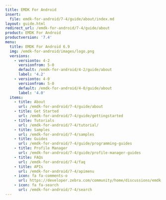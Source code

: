 ```yaml
---
title: EMDK For Android
insert:
  file: emdk-for-android/7-4/guide/about/index.md
layout: guide.html
redirect_url: /emdk-for-android/7-4/guide/about
product: EMDK For Android
productversion: '7.4'
menu:
  title: EMDK For Android 6.9
  img: /emdk-for-android/images/logo.png
  versions:
    - versionto: 4-2
      versionfrom: 5-0
      default: /emdk-for-android/4-2/guide/about
      label: '4.2'
    - versionto: 4-0
      versionfrom: 5-0
      default: /emdk-for-android/4-0/guide/about
      label: '4.0'
  items:
    - title: About
      url: /emdk-for-android/7-4/guide/about
    - title: Get Started
      url: /emdk-for-android/7-4/guide/gettingstarted
    - title: Tutorials
      url: /emdk-for-android/7-4/tutorial/
    - title: Samples
      url: /emdk-for-android/7-4/samples
    - title: Guides
      url: /emdk-for-android/7-4/guide/programming-guides
    - title: Profile Manager
      url: /emdk-for-android/7-4/guide/profile-manager-guides
    - title: FAQs
      url: /emdk-for-android/7-4/faq
    - title: APIs
      url: /emdk-for-android/7-4/apimenu
    - icon: fa fa-comments-o
      url: https://developer.zebra.com/community/home/discussions/emdk
    - icon: fa fa-search
      url: /emdk-for-android/7-4/search
---
```



